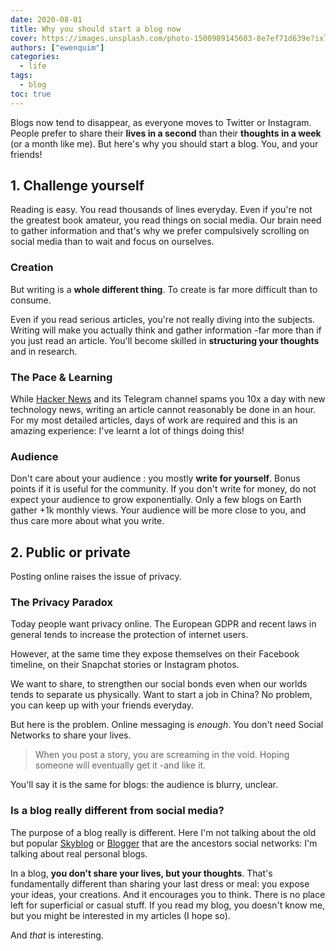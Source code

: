 ```yaml
---
date: 2020-08-01
title: Why you should start a blog now
cover: https://images.unsplash.com/photo-1500989145603-8e7ef71d639e?ixlib=rb-1.2.1&ixid=MXwxMjA3fDB8MHxwaG90by1wYWdlfHx8fGVufDB8fHw%3D&auto=format&fit=crop&w=1955&q=80
authors: ["ewenquim"]
categories:
  - life
tags:
  - blog
toc: true
---
```


Blogs now tend to disappear, as everyone moves to Twitter or Instagram. People prefer to share their **lives in a second** than their **thoughts in a week** (or a month like me). But here's why you should start a blog. You, and your friends!

## 1. Challenge yourself

Reading is easy. You read thousands of lines everyday. Even if you're not the greatest book amateur, you read things on social media. Our brain need to gather information and that's why we prefer compulsively scrolling on social media than to wait and focus on ourselves.

### Creation

But writing is a **whole different thing**. To create is far more difficult than to consume.

Even if you read serious articles, you're not really diving into the subjects. Writing will make you actually think and gather information -far more than if you just read an article. You'll become skilled in **structuring your thoughts** and in research.

### The Pace & Learning

While [Hacker News](https://news.ycombinator.com/) and its Telegram channel spams you 10x a day with new technology news, writing an article cannot reasonably be done in an hour. For my most detailed articles, days of work are required and this is an amazing experience: I've learnt a lot of things doing this!

### Audience

Don't care about your audience : you mostly **write for yourself**. Bonus points if it is useful for the community. If you don't write for money, do not expect your audience to grow exponentially. Only a few blogs on Earth gather +1k monthly views. Your audience will be more close to you, and thus care more about what you write.

## 2. Public or private

Posting online raises the issue of privacy.

### The Privacy Paradox

Today people want privacy online. The European GDPR and recent laws in general tends to increase the protection of internet users.

However, at the same time they expose themselves on their Facebook timeline, on their Snapchat stories or Instagram photos.

We want to share, to strengthen our social bonds even when our worlds tends to separate us physically. Want to start a job in China? No problem, you can keep up with your friends everyday.

But here is the problem. Online messaging is _enough_. You don't need Social Networks to share your lives.

> When you post a story, you are screaming in the void. Hoping someone will eventually get it -and like it.

You'll say it is the same for blogs: the audience is blurry, unclear.

### Is a blog really different from social media?

The purpose of a blog really is different. Here I'm not talking about the old but popular [Skyblog](https://skyrock.com/) or [Blogger](https://www.blogger.com/) that are the ancestors social networks: I'm talking about real personal blogs.

In a blog, **you don't share your lives, but your thoughts**. That's fundamentally different than sharing your last dress or meal: you expose your ideas, your creations. And it encourages you to think. There is no place left for superficial or casual stuff. If you read my blog, you doesn't know me, but you might be interested in my articles (I hope so).

And _that_ is interesting.
